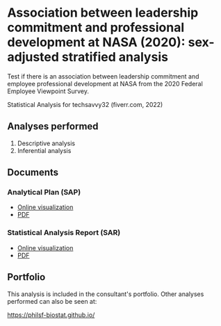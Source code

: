 # Association between leadership commitment and professional development at NASA (2020): sex-adjusted stratified analysis

Test if there is an association between leadership commitment and employee professional development at NASA from the 2020 Federal Employee Viewpoint Survey.

Statistical Analysis for techsavvy32 (fiverr.com, 2022)

## Analyses performed

1. Descriptive analysis
1. Inferential analysis

## Documents

### Analytical Plan (SAP)

<!-- - [Online visualization][sapviz-v02] -->
<!-- - [PDF][sappdf-v02] -->

- [Online visualization][sapviz-v01]
- [PDF][sappdf-v01]

### Statistical Analysis Report (SAR)

<!-- - [Online visualization][reportviz-v02] -->
<!-- - [PDF][pdf-v02] -->

- [Online visualization][reportviz-v01]
- [PDF][pdf-v01]

## Portfolio

This analysis is included in the consultant's portfolio.
Other analyses performed can also be seen at:

<https://philsf-biostat.github.io/>

<!-- --- -->

[sapviz-v01]: report/SAP-2022-008-GJ-v01.md
[sapviz-v02]: report/SAP-2022-008-GJ-v02.md
[sappdf-v01]: https://docs.google.com/viewer?url=https://github.com/philsf-biostat/SAR-2022-008-GJ/raw/main/report/SAP-2022-008-GJ-v01.pdf
[sappdf-v02]: https://docs.google.com/viewer?url=https://github.com/philsf-biostat/SAR-2022-008-GJ/raw/main/report/SAP-2022-008-GJ-v02.pdf

[reportviz-v01]: report/SAR-2022-008-GJ-v01.md
[reportviz-v02]: report/SAR-2022-008-GJ-v02.md
[pdf-v01]: https://docs.google.com/viewer?url=https://github.com/philsf-biostat/SAR-2022-008-GJ/raw/main/report/SAR-2022-008-GJ-v01.pdf
[pdf-v02]: https://docs.google.com/viewer?url=https://github.com/philsf-biostat/SAR-2022-008-GJ/raw/main/report/SAR-2022-008-GJ-v02.pdf
[docx-v01]: https://docs.google.com/viewer?url=https://github.com/philsf-biostat/SAR-2022-008-GJ/raw/main/report/SAR-2022-008-GJ-v01.docx
[docx-v02]: https://docs.google.com/viewer?url=https://github.com/philsf-biostat/SAR-2022-008-GJ/raw/main/report/SAR-2022-008-GJ-v02.docx

[releases]: https://github.com/philsf-biostat/SAR-2022-008-GJ/releases/
[milestone-v01]: https://github.com/philsf-biostat/SAR-2022-008-GJ/milestone/mmm01
[v01-project]: https://github.com/philsf-biostat/SAR-2022-008-GJ/projects/ppp01
[milestone-v02]: https://github.com/philsf-biostat/SAR-2022-008-GJ/milestone/mmm02
[v02-project]: https://github.com/philsf-biostat/SAR-2022-008-GJ/projects/ppp02
